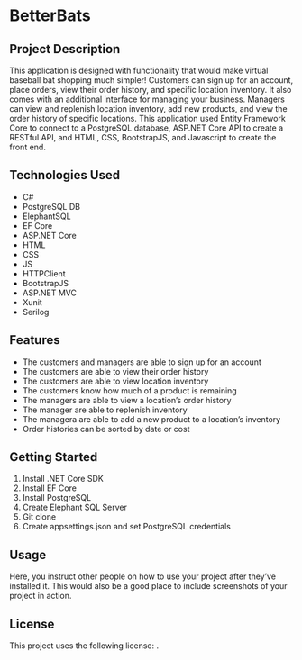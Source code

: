 # BetterBats
## Project Description
This application is designed with functionality that would make virtual baseball bat shopping much simpler! Customers can sign up for an account, 
place orders, view their order history, and specific location inventory. It also comes with an additional interface for managing your business. 
Managers can view and replenish location inventory, add new products, and view the order history of specific locations. This application used Entity Framework Core 
to connect to a PostgreSQL database, ASP.NET Core API to create a RESTful API, and HTML, CSS, BootstrapJS, and Javascript to create the front end.

## Technologies Used
* C#
* PostgreSQL DB
* ElephantSQL
* EF Core
* ASP.NET Core
* HTML
* CSS
* JS
* HTTPClient
* BootstrapJS
* ASP.NET MVC
* Xunit
* Serilog

## Features
* The customers and managers are able to sign up for an account
* The customers are able to view their order history
* The customers are able to view location inventory
* The customers know how much of a product is remaining
* The managers are able to view a location’s order history
* The manager are able to replenish inventory
* The managera are able to add a new product to a location’s inventory
* Order histories can be sorted by date or cost 

## Getting Started
1. Install .NET Core SDK
2. Install EF Core 
3. Install PostgreSQL
4. Create Elephant SQL Server
5. Git clone 
6. Create appsettings.json and set PostgreSQL credentials 

## Usage
Here, you instruct other people on how to use your project after they’ve installed it. This would also be a good place to include screenshots of your project in action.

## License
This project uses the following license: <MIT>.
